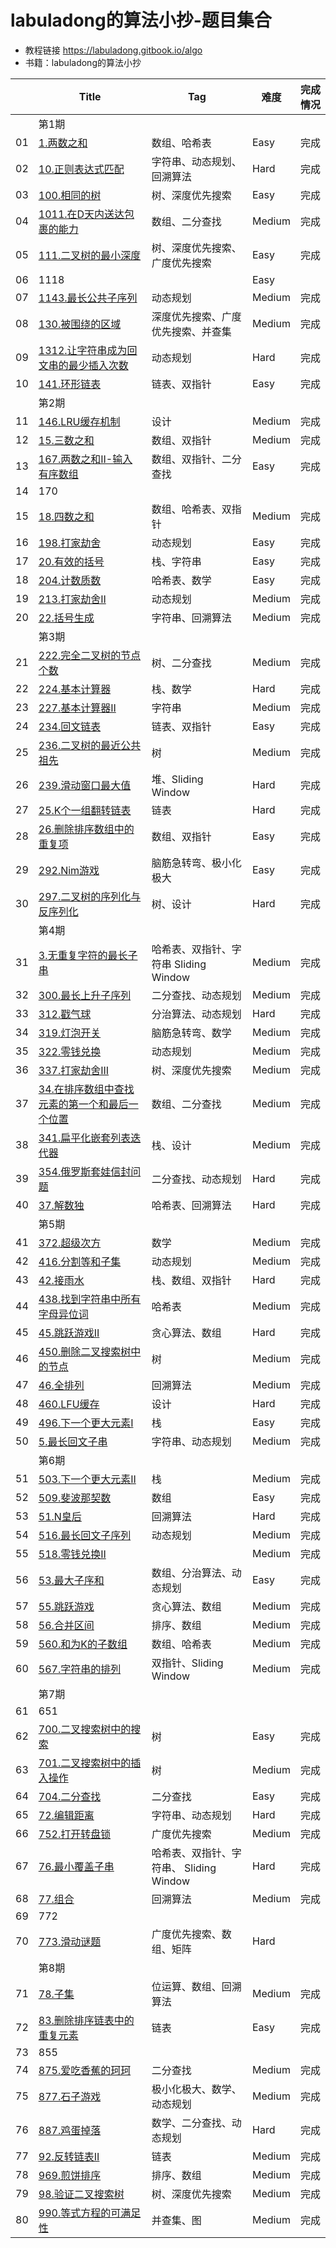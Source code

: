 # labuladong的算法小抄-题目集合

- 教程链接 https://labuladong.gitbook.io/algo
- 书籍：labuladong的算法小抄

|    | Title                                                                                                                 | Tag                         | 难度     | 完成情况 |
|----|-----------------------------------------------------------------------------------------------------------------------|-----------------------------|--------|------|
|    | 第1期                                                                                                                   |                             |        |      |
| 01 | [1.两数之和](https://leetcode-cn.com/problems/two-sum/)                                                                   | 数组、哈希表                      | Easy   | 完成   |
| 02 | [10.正则表达式匹配](https://leetcode-cn.com/problems/regular-expression-matching/)                                           | 字符串、动态规划、回溯算法               | Hard   | 完成   |
| 03 | [100.相同的树](https://leetcode-cn.com/problems/same-tree/)                                                               | 树、深度优先搜索                    | Easy   | 完成   |
| 04 | [1011.在D天内送达包裹的能力](https://leetcode-cn.com/problems/capacity-to-ship-packages-within-d-days/)                         | 数组、二分查找                     | Medium | 完成   |
| 05 | [111.二叉树的最小深度](https://leetcode-cn.com/problems/minimum-depth-of-binary-tree)                                         | 树、深度优先搜索、广度优先搜索             | Easy   | 完成   |
| 06 | 1118                                                                                                                  |                             | Easy   |      |
| 07 | [1143.最长公共子序列](https://leetcode-cn.com/problems/longest-common-subsequence/)                                          | 动态规划                        | Medium | 完成   |
| 08 | [130.被围绕的区域](https://leetcode-cn.com/problems/surrounded-regions/)                                                    | 深度优先搜索、广度优先搜索、并查集           | Medium | 完成   |
| 09 | [1312.让字符串成为回文串的最少插入次数](https://leetcode-cn.com/problems/minimum-insertion-steps-to-make-a-string-palindrome/)        | 动态规划                        | Hard   | 完成   |
| 10 | [141.环形链表](https://leetcode-cn.com/problems/linked-list-cycle)                                                        | 链表、双指针                      | Easy   | 完成   |
|    | 第2期                                                                                                                   |                             |        |      |
| 11 | [146.LRU缓存机制](https://leetcode-cn.com/problems/lru-cache/)                                                            | 设计                          | Medium | 完成   |
| 12 | [15.三数之和](https://leetcode-cn.com/problems/3sum/)                                                                     | 数组、双指针                      | Medium | 完成   |
| 13 | [167.两数之和II-输入有序数组](https://leetcode-cn.com/problems/two-sum-ii-input-array-is-sorted)                                | 数组、双指针、二分查找                 | Easy   | 完成   |
| 14 | 170                                                                                                                   |                             |        |      |
| 15 | [18.四数之和](https://leetcode-cn.com/problems/4sum/)                                                                     | 数组、哈希表、双指针                  | Medium | 完成   |
| 16 | [198.打家劫舍](https://leetcode-cn.com/problems/house-robber)                                                             | 动态规划                        | Easy   | 完成   |
| 17 | [20.有效的括号](https://leetcode-cn.com/problems/valid-parentheses)                                                        | 栈、字符串                       | Easy   | 完成   |
| 18 | [ 204.计数质数](https://leetcode-cn.com/problems/count-primes/)                                                           | 哈希表、数学                      | Easy   | 完成   |
| 19 | [213.打家劫舍II](https://leetcode-cn.com/problems/house-robber-ii/)                                                       | 动态规划                        | Medium | 完成   |
| 20 | [22.括号生成](https://leetcode-cn.com/problems/generate-parentheses/)                                                     | 字符串、回溯算法                    | Medium | 完成   |
|    | 第3期                                                                                                                   |                             |        |      |
| 21 | [222.完全二叉树的节点个数](https://leetcode-cn.com/problems/count-complete-tree-nodes/)                                         | 树、二分查找                      | Medium | 完成   |
| 22 | [224.基本计算器](https://leetcode-cn.com/problems/basic-calculator/)                                                       | 栈、数学                        | Hard   | 完成   |
| 23 | [227.基本计算器II](https://leetcode-cn.com/problems/basic-calculator-ii/)                                                  | 字符串                         | Medium | 完成   |
| 24 | [234.回文链表](https://leetcode-cn.com/problems/palindrome-linked-list/)                                                  | 链表、双指针                      | Easy   | 完成   |
| 25 | [236.二叉树的最近公共祖先](https://leetcode-cn.com/problems/lowest-common-ancestor-of-a-binary-tree/)                           | 树                           | Medium | 完成   |
| 26 | [239.滑动窗口最大值](https://leetcode-cn.com/problems/sliding-window-maximum/)                                               | 堆、Sliding Window            | Hard   | 完成   |
| 27 | [25.K个一组翻转链表](https://leetcode-cn.com/problems/reverse-nodes-in-k-group/)                                             | 链表                          | Hard   | 完成   |
| 28 | [26.删除排序数组中的重复项](https://leetcode-cn.com/problems/remove-duplicates-from-sorted-array)                                | 数组、双指针                      | Easy   | 完成   |
| 29 | [292.Nim游戏](https://leetcode-cn.com/problems/nim-game/)                                                               | 脑筋急转弯、极小化极大                 | Easy   | 完成   |
| 30 | [297.二叉树的序列化与反序列化](https://leetcode-cn.com/problems/serialize-and-deserialize-binary-tree/)                           | 树、设计                        | Hard   | 完成   |
|    | 第4期                                                                                                                   |                             |        |      |
| 31 | [3.无重复字符的最长子串](https://leetcode-cn.com/problems/longest-substring-without-repeating-characters/)                      | 哈希表、双指针、字符串 Sliding Window  | Medium | 完成   |
| 32 | [300.最长上升子序列](https://leetcode-cn.com/problems/longest-increasing-subsequence/)                                       | 二分查找、动态规划                   | Medium | 完成   |
| 33 | [312.戳气球](https://leetcode-cn.com/problems/burst-balloons/)                                                           | 分治算法、动态规划                   | Hard   | 完成   |
| 34 | [319.灯泡开关](https://leetcode-cn.com/problems/bulb-switcher/)                                                           | 脑筋急转弯、数学                    | Medium | 完成   |
| 35 | [322.零钱兑换](https://leetcode-cn.com/problems/coin-change/)                                                             | 动态规划                        | Medium | 完成   |
| 36 | [337.打家劫舍III](https://leetcode-cn.com/problems/house-robber-iii/)                                                     | 树、深度优先搜索                    | Medium | 完成   |
| 37 | [34.在排序数组中查找元素的第一个和最后一个位置](https://leetcode-cn.com/problems/find-first-and-last-position-of-element-in-sorted-array/) | 数组、二分查找                     | Medium | 完成   |
| 38 | [341.扁平化嵌套列表迭代器](https://leetcode-cn.com/problems/flatten-nested-list-iterator/)                                      | 栈、设计                        | Medium | 完成   |
| 39 | [354.俄罗斯套娃信封问题](https://leetcode-cn.com/problems/russian-doll-envelopes/)                                             | 二分查找、动态规划                   | Hard   | 完成   |
| 40 | [37.解数独](https://leetcode-cn.com/problems/sudoku-solver/)                                                             | 哈希表、回溯算法                    | Hard   | 完成   |
|    | 第5期                                                                                                                   |                             |        |      |
| 41 | [372.超级次方](https://leetcode-cn.com/problems/super-pow/)                                                               | 数学                          | Medium | 完成   |
| 42 | [416.分割等和子集](https://leetcode-cn.com/problems/partition-equal-subset-sum/)                                            | 动态规划                        | Medium | 完成   |
| 43 | [42.接雨水](https://leetcode-cn.com/problems/trapping-rain-water/)                                                       | 栈、数组、双指针                    | Hard   | 完成   |
| 44 | [438.找到字符串中所有字母异位词](https://leetcode-cn.com/problems/find-all-anagrams-in-a-string/)                                  | 哈希表                         | Medium | 完成   |
| 45 | [45.跳跃游戏II](https://leetcode-cn.com/problems/jump-game-ii/)                                                           | 贪心算法、数组                     | Hard   | 完成   |
| 46 | [450.删除二叉搜索树中的节点](https://leetcode-cn.com/problems/delete-node-in-a-bst/)                                             | 树                           | Medium | 完成   |
| 47 | [46.全排列](https://leetcode-cn.com/problems/permutations/)                                                              | 回溯算法                        | Medium | 完成   |
| 48 | [460.LFU缓存](https://leetcode-cn.com/problems/lfu-cache/)                                                              | 设计                          | Hard   | 完成   |
| 49 | [496.下一个更大元素I](https://leetcode-cn.com/problems/next-greater-element-i/)                                              | 栈                           | Easy   | 完成   |
| 50 | [5.最长回文子串](https://leetcode-cn.com/problems/longest-palindromic-substring/)                                           | 字符串、动态规划                    | Medium | 完成   |
|    | 第6期                                                                                                                   |                             |        |      |
| 51 | [503.下一个更大元素II](https://leetcode-cn.com/problems/next-greater-element-ii/)                                            | 栈                           | Medium | 完成   |
| 52 | [509.斐波那契数](https://leetcode-cn.com/problems/fibonacci-number/)                                                       | 数组                          | Easy   | 完成   |
| 53 | [51.N皇后](https://leetcode-cn.com/problems/n-queens/)                                                                  | 回溯算法                        | Hard   | 完成   |
| 54 | [516.最长回文子序列](https://leetcode-cn.com/problems/longest-palindromic-subsequence/)                                      | 动态规划                        | Medium | 完成   |
| 55 | [518.零钱兑换II](https://leetcode-cn.com/problems/coin-change-2/)                                                         |                             | Medium | 完成   |
| 56 | [53.最大子序和](https://leetcode-cn.com/problems/maximum-subarray)                                                         | 数组、分治算法、动态规划                | Easy   | 完成   |
| 57 | [55.跳跃游戏](https://leetcode-cn.com/problems/jump-game/)                                                                | 贪心算法、数组                     | Medium | 完成   |
| 58 | [56.合并区间](https://leetcode-cn.com/problems/merge-intervals/)                                                          | 排序、数组                       | Medium | 完成   |
| 59 | [560.和为K的子数组](https://leetcode-cn.com/problems/subarray-sum-equals-k/)                                                | 数组、哈希表                      | Medium | 完成   |
| 60 | [567.字符串的排列](https://leetcode-cn.com/problems/permutation-in-string/)                                                 | 双指针、Sliding Window          | Medium | 完成   |
|    | 第7期                                                                                                                   |                             |        |      |
| 61 | 651                                                                                                                   |                             |        |      |
| 62 | [700.二叉搜索树中的搜索](https://leetcode-cn.com/problems/search-in-a-binary-search-tree/)                                     | 树                           | Easy   | 完成   |
| 63 | [701.二叉搜索树中的插入操作](https://leetcode-cn.com/problems/insert-into-a-binary-search-tree/)                                 | 树                           | Medium | 完成   |
| 64 | [704.二分查找](https://leetcode-cn.com/problems/binary-search/)                                                           | 二分查找                        | Easy   | 完成   |
| 65 | [72.编辑距离](https://leetcode-cn.com/problems/edit-distance/)                                                            | 字符串、动态规划                    | Hard   | 完成   |
| 66 | [752.打开转盘锁](https://leetcode-cn.com/problems/open-the-lock/)                                                          | 广度优先搜索                      | Medium | 完成   |
| 67 | [76.最小覆盖子串](https://leetcode-cn.com/problems/minimum-window-substring/)                                               | 哈希表、双指针、字符串、 Sliding Window | Hard   | 完成   |
| 68 | [77.组合](https://leetcode-cn.com/problems/combinations/)                                                               | 回溯算法                        | Medium | 完成   |
| 69 | 772                                                                                                                   |                             |        |      |
| 70 | [773.滑动谜题](https://leetcode-cn.com/problems/sliding-puzzle/)                                                          | 广度优先搜索、数组、矩阵                | Hard   |      |
|    | 第8期                                                                                                                   |                             |        |      |
| 71 | [78.子集](https://leetcode-cn.com/problems/subsets/)                                                                    | 位运算、数组、回溯算法                 | Medium | 完成   |
| 72 | [83.删除排序链表中的重复元素](https://leetcode-cn.com/problems/remove-duplicates-from-sorted-list)                                | 链表                          | Easy   | 完成   |
| 73 | 855                                                                                                                   |                             |        |      |
| 74 | [875.爱吃香蕉的珂珂](https://leetcode-cn.com/problems/koko-eating-bananas/)                                                  | 二分查找                        | Medium | 完成   |
| 75 | [877.石子游戏](https://leetcode-cn.com/problems/stone-game/)                                                              | 极小化极大、数学、动态规划               | Medium | 完成   |
| 76 | [887.鸡蛋掉落](https://leetcode-cn.com/problems/super-egg-drop/)                                                          | 数学、二分查找、动态规划                | Hard   | 完成   |
| 77 | [92.反转链表II](https://leetcode-cn.com/problems/reverse-linked-list-ii/)                                                 | 链表                          | Medium | 完成   |
| 78 | [ 969.煎饼排序](https://leetcode-cn.com/problems/pancake-sorting/)                                                        | 排序、数组                       | Medium | 完成   |
| 79 | [98.验证二叉搜索树](https://leetcode-cn.com/problems/validate-binary-search-tree/)                                           | 树、深度优先搜索                    | Medium | 完成   |
| 80 | [990.等式方程的可满足性](https://leetcode-cn.com/problems/satisfiability-of-equality-equations/)                               | 并查集、图                       | Medium | 完成   |
